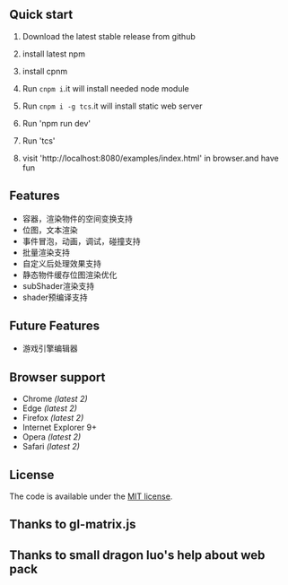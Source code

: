 ## Quick start

1. Download the latest stable release from github

2. install latest npm

3. install cpnm

4. Run `cnpm i`.it will install needed node module

5. Run `cnpm i -g tcs`.it will install static web server

6. Run 'npm run dev'

7. Run 'tcs'

8. visit 'http://localhost:8080/examples/index.html' in browser.and have fun 


## Features

  * 容器，渲染物件的空间变换支持
  * 位图，文本渲染
  * 事件冒泡，动画，调试，碰撞支持
  * 批量渲染支持
  * 自定义后处理效果支持
  * 静态物件缓存位图渲染优化
  * subShader渲染支持
  * shader预编译支持   
  
## Future Features
  * 游戏引擎编辑器


## Browser support

* Chrome *(latest 2)*
* Edge *(latest 2)*
* Firefox *(latest 2)*
* Internet Explorer 9+
* Opera *(latest 2)*
* Safari *(latest 2)*


## License

The code is available under the [MIT license](LICENSE.txt).

## Thanks to gl-matrix.js
## Thanks to small dragon luo's help about web pack
